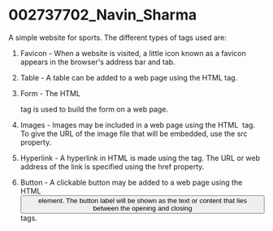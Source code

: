 # 002737702_Navin_Sharma

A simple website for sports. The different types of tags used are:

1. Favicon - When a website is visited, a little icon known as a favicon appears in the browser's address bar and tab. 

2. Table - A table can be added to a web page using the HTML <table> tag.

3. Form - The HTML <form> tag is used to build the form on a web page.

4. Images - Images may be included in a web page using the HTML <img> tag. To give the URL of the image file that will be embedded, use the src property.

5. Hyperlink - A hyperlink in HTML is made using the <a> tag. The URL or web address of the link is specified using the href property.

6. Button - A clickable button may be added to a web page using the HTML <button> element. The button label will be shown as the text or content that lies between the opening and closing </button> tags.